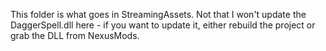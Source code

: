 This folder is what goes in StreamingAssets. Not that I won't update the DaggerSpell.dll here - if you want to update it, either rebuild the project or grab the DLL from NexusMods.
